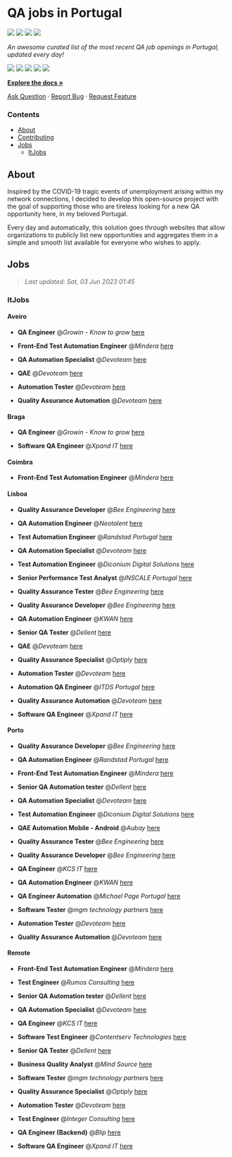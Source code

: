 QA jobs in Portugal
========================

![](https://img.shields.io/static/v1?label=%F0%9F%8C%9F&message=If%20Useful&color=BC4E99)
[![](https://img.shields.io/github/stars/sergiomartins8/qa-jobs-in-portugal)](https://github.com/sergiomartins8/qa-jobs-in-portugal/stargazers)
[![](https://img.shields.io/github/forks/sergiomartins8/qa-jobs-in-portugal)](https://github.com/sergiomartins8/qa-jobs-in-portugal/network/members)
[![](https://img.shields.io/badge/-sergiomartins8-blue?logo=Linkedin&logoColor=white)](https://www.linkedin.com/in/sergiomartins8/)

_An awesome curated list of the most recent QA job openings in Portugal, updated every day!_

[![](https://img.shields.io/github/v/release/sergiomartins8/qa-jobs-in-portugal)](https://github.com/sergiomartins8/qa-jobs-in-portugal/releases)
[![](https://github.com/sergiomartins8/qa-jobs-in-portugal/workflows/release/badge.svg)](https://github.com/sergiomartins8/qa-jobs-in-portugal/actions?query=workflow%3Arelease)
[![](https://img.shields.io/github/issues/sergiomartins8/qa-jobs-in-portugal)](https://github.com/sergiomartins8/qa-jobs-in-portugal/issues)
[![](https://img.shields.io/github/contributors/sergiomartins8/qa-jobs-in-portugal)](https://github.com/sergiomartins8/qa-jobs-in-portugal/graphs/contributors)
[![](https://img.shields.io/github/license/sergiomartins8/qa-jobs-in-portugal)](https://github.com/sergiomartins8/qa-jobs-in-portugal/blob/master/LICENSE)

**[Explore the docs »](https://github.com/sergiomartins8/qa-jobs-in-portugal/blob/master/docs/DOCUMENTATION.md)**

[Ask Question](https://github.com/sergiomartins8/qa-jobs-in-portugal/issues) 
·
[Report Bug](https://github.com/sergiomartins8/qa-jobs-in-portugal/issues)
·
[Request Feature](https://github.com/sergiomartins8/qa-jobs-in-portugal/issues)

### Contents
* [About](#about)
* [Contributing](https://github.com/sergiomartins8/qa-jobs-in-portugal/blob/master/docs/CONTRIBUTING.md)
* [Jobs](#jobs)
  * [ItJobs](#itjobs)

## About
Inspired by the COVID-19 tragic events of unemployment arising within my network connections, I decided to develop this open-source project with the goal of supporting those who are tireless looking for a new QA opportunity here, in my beloved Portugal.

Every day and automatically, this solution goes through websites that allow organizations to publicly list new opportunities and aggregates them in a simple and smooth list available for everyone who wishes to apply.

Jobs
---------

> _Last updated: Sat, 03 Jun 2023 01:45_

### ItJobs

#### Aveiro

- **QA Engineer** @_Growin - Know to grow_ [here](https://www.itjobs.pt/oferta/460023/qa-engineer)


- **Front-End Test Automation Engineer** @_Mindera_ [here](https://www.itjobs.pt/oferta/461752/front-end-test-automation-engineer)


- **QA Automation Specialist** @_Devoteam_ [here](https://www.itjobs.pt/oferta/459533/qa-automation-specialist)


- **QAE** @_Devoteam_ [here](https://www.itjobs.pt/oferta/459901/qae)


- **Automation Tester** @_Devoteam_ [here](https://www.itjobs.pt/oferta/462001/automation-tester)


- **Quality Assurance Automation** @_Devoteam_ [here](https://www.itjobs.pt/oferta/462107/quality-assurance-automation)

#### Braga

- **QA Engineer** @_Growin - Know to grow_ [here](https://www.itjobs.pt/oferta/460023/qa-engineer)


- **Software QA Engineer** @_Xpand IT_ [here](https://www.itjobs.pt/oferta/460404/software-qa-engineer)

#### Coimbra

- **Front-End Test Automation Engineer** @_Mindera_ [here](https://www.itjobs.pt/oferta/461752/front-end-test-automation-engineer)

#### Lisboa

- **Quality Assurance Developer** @_Bee Engineering_ [here](https://www.itjobs.pt/oferta/461329/quality-assurance-developer)


- **QA Automation Engineer** @_Neotalent_ [here](https://www.itjobs.pt/oferta/460995/qa-automation-engineer)


- **Test Automation Engineer** @_Randstad Portugal_ [here](https://www.itjobs.pt/oferta/461482/test-automation-engineer)


- **QA Automation Specialist** @_Devoteam_ [here](https://www.itjobs.pt/oferta/459533/qa-automation-specialist)


- **Test Automation Engineer** @_Diconium Digital Solutions_ [here](https://www.itjobs.pt/oferta/459888/test-automation-engineer)


- **Senior Performance Test Analyst** @_INSCALE Portugal_ [here](https://www.itjobs.pt/oferta/460254/senior-performance-test-analyst)


- **Quality Assurance Tester** @_Bee Engineering_ [here](https://www.itjobs.pt/oferta/460099/quality-assurance-tester)


- **Quality Assurance Developer** @_Bee Engineering_ [here](https://www.itjobs.pt/oferta/459695/quality-assurance-developer)


- **QA Automation Engineer** @_KWAN_ [here](https://www.itjobs.pt/oferta/462198/qa-automation-engineer)


- **Senior QA Tester** @_Dellent_ [here](https://www.itjobs.pt/oferta/460589/senior-qa-tester)


- **QAE** @_Devoteam_ [here](https://www.itjobs.pt/oferta/459901/qae)


- **Quality Assurance Specialist** @_Optiply_ [here](https://www.itjobs.pt/oferta/462947/quality-assurance-specialist)


- **Automation Tester** @_Devoteam_ [here](https://www.itjobs.pt/oferta/462001/automation-tester)


- **Automation QA Engineer** @_ITDS Portugal_ [here](https://www.itjobs.pt/oferta/462052/automation-qa-engineer)


- **Quality Assurance Automation** @_Devoteam_ [here](https://www.itjobs.pt/oferta/462107/quality-assurance-automation)


- **Software QA Engineer** @_Xpand IT_ [here](https://www.itjobs.pt/oferta/460404/software-qa-engineer)

#### Porto

- **Quality Assurance Developer** @_Bee Engineering_ [here](https://www.itjobs.pt/oferta/461329/quality-assurance-developer)


- **QA Automation Engineer** @_Randstad Portugal_ [here](https://www.itjobs.pt/oferta/462552/qa-automation-engineer)


- **Front-End Test Automation Engineer** @_Mindera_ [here](https://www.itjobs.pt/oferta/461752/front-end-test-automation-engineer)


- **Senior QA Automation tester** @_Dellent_ [here](https://www.itjobs.pt/oferta/462084/senior-qa-automation-tester)


- **QA Automation Specialist** @_Devoteam_ [here](https://www.itjobs.pt/oferta/459533/qa-automation-specialist)


- **Test Automation Engineer** @_Diconium Digital Solutions_ [here](https://www.itjobs.pt/oferta/459888/test-automation-engineer)


- **QAE Automation Mobile - Android** @_Aubay_ [here](https://www.itjobs.pt/oferta/459772/qae-automation-mobile-android)


- **Quality Assurance Tester** @_Bee Engineering_ [here](https://www.itjobs.pt/oferta/460099/quality-assurance-tester)


- **Quality Assurance Developer** @_Bee Engineering_ [here](https://www.itjobs.pt/oferta/459695/quality-assurance-developer)


- **QA Engineer** @_KCS IT_ [here](https://www.itjobs.pt/oferta/461369/qa-engineer)


- **QA Automation Engineer** @_KWAN_ [here](https://www.itjobs.pt/oferta/462198/qa-automation-engineer)


- **QA Engineer Automation** @_Michael Page Portugal_ [here](https://www.itjobs.pt/oferta/461867/qa-engineer-automation)


- **Software Tester** @_mgm technology partners_ [here](https://www.itjobs.pt/oferta/461963/software-tester)


- **Automation Tester** @_Devoteam_ [here](https://www.itjobs.pt/oferta/462001/automation-tester)


- **Quality Assurance Automation** @_Devoteam_ [here](https://www.itjobs.pt/oferta/462107/quality-assurance-automation)

#### Remote

- **Front-End Test Automation Engineer** @_Mindera_ [here](https://www.itjobs.pt/oferta/461752/front-end-test-automation-engineer)


- **Test Engineer** @_Rumos Consulting_ [here](https://www.itjobs.pt/oferta/459978/test-engineer)


- **Senior QA Automation tester** @_Dellent_ [here](https://www.itjobs.pt/oferta/462084/senior-qa-automation-tester)


- **QA Automation Specialist** @_Devoteam_ [here](https://www.itjobs.pt/oferta/459533/qa-automation-specialist)


- **QA Engineer** @_KCS IT_ [here](https://www.itjobs.pt/oferta/461369/qa-engineer)


- **Software Test Engineer** @_Contentserv Technologies_ [here](https://www.itjobs.pt/oferta/461513/software-test-engineer)


- **Senior QA Tester** @_Dellent_ [here](https://www.itjobs.pt/oferta/460589/senior-qa-tester)


- **Business Quality Analyst** @_Mind Source_ [here](https://www.itjobs.pt/oferta/461766/business-quality-analyst)


- **Software Tester** @_mgm technology partners_ [here](https://www.itjobs.pt/oferta/461963/software-tester)


- **Quality Assurance Specialist** @_Optiply_ [here](https://www.itjobs.pt/oferta/462947/quality-assurance-specialist)


- **Automation Tester** @_Devoteam_ [here](https://www.itjobs.pt/oferta/462001/automation-tester)


- **Test Engineer** @_Integer Consulting_ [here](https://www.itjobs.pt/oferta/460772/test-engineer)


- **QA Engineer (Backend)** @_Blip_ [here](https://www.itjobs.pt/oferta/462380/qa-engineer-backend)


- **Software QA Engineer** @_Xpand IT_ [here](https://www.itjobs.pt/oferta/460404/software-qa-engineer)

